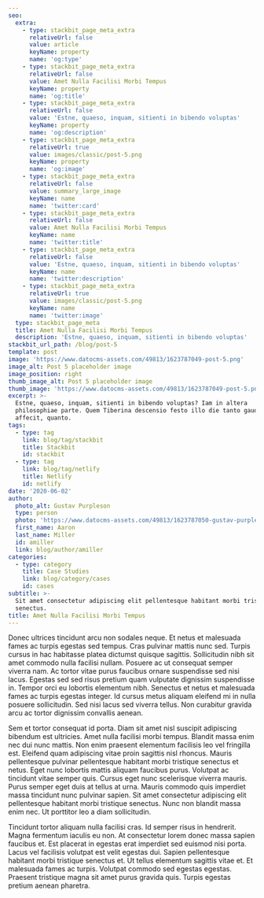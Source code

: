```yaml
---
seo:
  extra:
    - type: stackbit_page_meta_extra
      relativeUrl: false
      value: article
      keyName: property
      name: 'og:type'
    - type: stackbit_page_meta_extra
      relativeUrl: false
      value: Amet Nulla Facilisi Morbi Tempus
      keyName: property
      name: 'og:title'
    - type: stackbit_page_meta_extra
      relativeUrl: false
      value: 'Estne, quaeso, inquam, sitienti in bibendo voluptas'
      keyName: property
      name: 'og:description'
    - type: stackbit_page_meta_extra
      relativeUrl: true
      value: images/classic/post-5.png
      keyName: property
      name: 'og:image'
    - type: stackbit_page_meta_extra
      relativeUrl: false
      value: summary_large_image
      keyName: name
      name: 'twitter:card'
    - type: stackbit_page_meta_extra
      relativeUrl: false
      value: Amet Nulla Facilisi Morbi Tempus
      keyName: name
      name: 'twitter:title'
    - type: stackbit_page_meta_extra
      relativeUrl: false
      value: 'Estne, quaeso, inquam, sitienti in bibendo voluptas'
      keyName: name
      name: 'twitter:description'
    - type: stackbit_page_meta_extra
      relativeUrl: true
      value: images/classic/post-5.png
      keyName: name
      name: 'twitter:image'
  type: stackbit_page_meta
  title: Amet Nulla Facilisi Morbi Tempus
  description: 'Estne, quaeso, inquam, sitienti in bibendo voluptas'
stackbit_url_path: /blog/post-5
template: post
image: 'https://www.datocms-assets.com/49813/1623787049-post-5.png'
image_alt: Post 5 placeholder image
image_position: right
thumb_image_alt: Post 5 placeholder image
thumb_image: 'https://www.datocms-assets.com/49813/1623787049-post-5.png'
excerpt: >-
  Estne, quaeso, inquam, sitienti in bibendo voluptas? Iam in altera
  philosophiae parte. Quem Tiberina descensio festo illo die tanto gaudio
  affecit, quanto.
tags:
  - type: tag
    link: blog/tag/stackbit
    title: Stackbit
    id: stackbit
  - type: tag
    link: blog/tag/netlify
    title: Netlify
    id: netlify
date: '2020-06-02'
author:
  photo_alt: Gustav Purpleson
  type: person
  photo: 'https://www.datocms-assets.com/49813/1623787050-gustav-purpleson.jpg'
  first_name: Aaron
  last_name: Miller
  id: amiller
  link: blog/author/amiller
categories:
  - type: category
    title: Case Studies
    link: blog/category/cases
    id: cases
subtitle: >-
  Sit amet consectetur adipiscing elit pellentesque habitant morbi tristique
  senectus.
title: Amet Nulla Facilisi Morbi Tempus
---
```


Donec ultrices tincidunt arcu non sodales neque. Et netus et malesuada fames ac turpis egestas sed tempus. Cras pulvinar mattis nunc sed. Turpis cursus in hac habitasse platea dictumst quisque sagittis. Sollicitudin nibh sit amet commodo nulla facilisi nullam. Posuere ac ut consequat semper viverra nam. Ac tortor vitae purus faucibus ornare suspendisse sed nisi lacus. Egestas sed sed risus pretium quam vulputate dignissim suspendisse in. Tempor orci eu lobortis elementum nibh. Senectus et netus et malesuada fames ac turpis egestas integer. Id cursus metus aliquam eleifend mi in nulla posuere sollicitudin. Sed nisi lacus sed viverra tellus. Non curabitur gravida arcu ac tortor dignissim convallis aenean.

Sem et tortor consequat id porta. Diam sit amet nisl suscipit adipiscing bibendum est ultricies. Amet nulla facilisi morbi tempus. Blandit massa enim nec dui nunc mattis. Non enim praesent elementum facilisis leo vel fringilla est. Eleifend quam adipiscing vitae proin sagittis nisl rhoncus. Mauris pellentesque pulvinar pellentesque habitant morbi tristique senectus et netus. Eget nunc lobortis mattis aliquam faucibus purus. Volutpat ac tincidunt vitae semper quis. Cursus eget nunc scelerisque viverra mauris. Purus semper eget duis at tellus at urna. Mauris commodo quis imperdiet massa tincidunt nunc pulvinar sapien. Sit amet consectetur adipiscing elit pellentesque habitant morbi tristique senectus. Nunc non blandit massa enim nec. Ut porttitor leo a diam sollicitudin.

Tincidunt tortor aliquam nulla facilisi cras. Id semper risus in hendrerit. Magna fermentum iaculis eu non. At consectetur lorem donec massa sapien faucibus et. Est placerat in egestas erat imperdiet sed euismod nisi porta. Lacus vel facilisis volutpat est velit egestas dui. Sapien pellentesque habitant morbi tristique senectus et. Ut tellus elementum sagittis vitae et. Et malesuada fames ac turpis. Volutpat commodo sed egestas egestas. Praesent tristique magna sit amet purus gravida quis. Turpis egestas pretium aenean pharetra.

